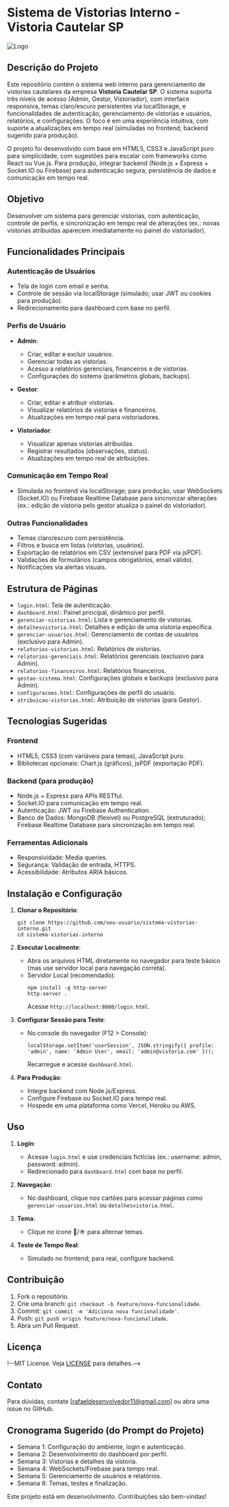 # Sistema de Vistorias Interno - Vistoria Cautelar SP

![Logo](https://via.placeholder.com/150?text=VC) <!-- logo -->

## Descrição do Projeto

Este repositório contém o sistema web interno para gerenciamento de vistorias cautelares da empresa **Vistoria Cautelar SP**. O sistema suporta três níveis de acesso (Admin, Gestor, Vistoriador), com interface responsiva, temas claro/escuro persistentes via localStorage, e funcionalidades de autenticação, gerenciamento de vistorias e usuários, relatórios, e configurações. O foco é em uma experiência intuitiva, com suporte a atualizações em tempo real (simuladas no frontend; backend sugerido para produção).

O projeto foi desenvolvido com base em HTML5, CSS3 e JavaScript puro para simplicidade, com sugestões para escalar com frameworks como React ou Vue.js. Para produção, integrar backend (Node.js + Express + Socket.IO ou Firebase) para autenticação segura, persistência de dados e comunicação em tempo real.

## Objetivo

Desenvolver um sistema para gerenciar vistorias, com autenticação, controle de perfis, e sincronização em tempo real de alterações (ex.: novas vistorias atribuídas aparecem imediatamente no painel do vistoriador).

## Funcionalidades Principais

### Autenticação de Usuários
- Tela de login com email e senha.
- Controle de sessão via localStorage (simulado; usar JWT ou cookies para produção).
- Redirecionamento para dashboard com base no perfil.

### Perfis de Usuário
- **Admin**:
  - Criar, editar e excluir usuários.
  - Gerenciar todas as vistorias.
  - Acesso a relatórios gerenciais, financeiros e de vistorias.
  - Configurações do sistema (parâmetros globais, backups).

- **Gestor**:
  - Criar, editar e atribuir vistorias.
  - Visualizar relatórios de vistorias e financeiros.
  - Atualizações em tempo real para vistoriadores.

- **Vistoriador**:
  - Visualizar apenas vistorias atribuídas.
  - Registrar resultados (observações, status).
  - Atualizações em tempo real de atribuições.

### Comunicação em Tempo Real
- Simulada no frontend via localStorage; para produção, usar WebSockets (Socket.IO) ou Firebase Realtime Database para sincronizar alterações (ex.: edição de vistoria pelo gestor atualiza o painel do vistoriador).

### Outras Funcionalidades
- Temas claro/escuro com persistência.
- Filtros e busca em listas (vistorias, usuários).
- Exportação de relatórios em CSV (extensível para PDF via jsPDF).
- Validações de formulários (campos obrigatórios, email válido).
- Notificações via alertas visuais.

## Estrutura de Páginas

- `login.html`: Tela de autenticação.
- `dashboard.html`: Painel principal, dinâmico por perfil.
- `gerenciar-vistorias.html`: Lista e gerenciamento de vistorias.
- `detalhesvistoria.html`: Detalhes e edição de uma vistoria específica.
- `gerenciar-usuarios.html`: Gerenciamento de contas de usuários (exclusivo para Admin).
- `relatorios-vistorias.html`: Relatórios de vistorias.
- `relatorios-gerenciais.html`: Relatórios gerenciais (exclusivo para Admin).
- `relatorios-financeiros.html`: Relatórios financeiros.
- `gestao-sistema.html`: Configurações globais e backups (exclusivo para Admin).
- `configuracoes.html`: Configurações de perfil do usuário.
- `atribuicao-vistorias.html`: Atribuição de vistorias (para Gestor).

## Tecnologias Sugeridas

### Frontend
- HTML5, CSS3 (com variáveis para temas), JavaScript puro.
- Bibliotecas opcionais: Chart.js (gráficos), jsPDF (exportação PDF).

### Backend (para produção)
- Node.js + Express para APIs RESTful.
- Socket.IO para comunicação em tempo real.
- Autenticação: JWT ou Firebase Authentication.
- Banco de Dados: MongoDB (flexível) ou PostgreSQL (estruturado); Firebase Realtime Database para sincronização em tempo real.

### Ferramentas Adicionais
- Responsividade: Media queries.
- Segurança: Validação de entrada, HTTPS.
- Acessibilidade: Atributos ARIA básicos.

## Instalação e Configuração

1. **Clonar o Repositório**:
   ```
   git clone https://github.com/seu-usuario/sistema-vistorias-interno.git
   cd sistema-vistorias-interno
   ```

2. **Executar Localmente**:
   - Abra os arquivos HTML diretamente no navegador para teste básico (mas use servidor local para navegação correta).
   - Servidor Local (recomendado):
     ```
     npm install -g http-server
     http-server .
     ```
     Acesse `http://localhost:8080/login.html`.

3. **Configurar Sessão para Teste**:
   - No console do navegador (F12 > Console):
     ```
     localStorage.setItem('userSession', JSON.stringify({ profile: 'admin', name: 'Admin User', email: 'admin@vistoria.com' }));
     ```
     Recarregue e acesse `dashboard.html`.

4. **Para Produção**:
   - Integre backend com Node.js/Express.
   - Configure Firebase ou Socket.IO para tempo real.
   - Hospede em uma plataforma como Vercel, Heroku ou AWS.

## Uso

1. **Login**:
   - Acesse `login.html` e use credenciais fictícias (ex.: username: admin, password: admin).
   - Redirecionado para `dashboard.html` com base no perfil.

2. **Navegação**:
   - No dashboard, clique nos cartões para acessar páginas como `gerenciar-usuarios.html` ou `detalhesvistoria.html`.

3. **Tema**:
   - Clique no ícone 🌙/☀️ para alternar temas.

4. **Teste de Tempo Real**:
   - Simulado no frontend; para real, configure backend.

## Contribuição

1. Fork o repositório.
2. Crie uma branch: `git checkout -b feature/nova-funcionalidade`.
3. Commit: `git commit -m 'Adiciona nova funcionalidade'`.
4. Push: `git push origin feature/nova-funcionalidade`.
5. Abra um Pull Request.

## Licença

!--MIT License. Veja [LICENSE](LICENSE) para detalhes.-->

## Contato

Para dúvidas, contate [rafaeldesenvolvedor11@gmail.com] ou abra uma issue no GitHub.

## Cronograma Sugerido (do Prompt do Projeto)

- Semana 1: Configuração do ambiente, login e autenticação.
- Semana 2: Desenvolvimento do dashboard por perfil.
- Semana 3: Vistorias e detalhes da vistoria.
- Semana 4: WebSockets/Firebase para tempo real.
- Semana 5: Gerenciamento de usuários e relatórios.
- Semana 6: Temas, testes e finalização.

Este projeto está em desenvolvimento. Contribuições são bem-vindas!
